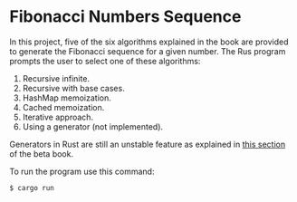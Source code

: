 # Fibonacci Numbers Sequence

In this project, five of the six algorithms explained in the book are provided to generate the Fibonacci sequence for a given number. The Rus program prompts the user to select one of these algorithms:

1. Recursive infinite.
2. Recursive with base cases.
3. HashMap memoization.
4. Cached memoization.
5. Iterative approach.
6. Using a generator (not implemented).

Generators in Rust are still an unstable feature as explained in [this section](https://doc.rust-lang.org/beta/unstable-book/language-features/generators.html) of the beta book.

To run the program use this command:

```shell
$ cargo run
```
  